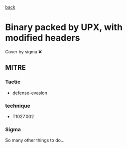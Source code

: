 [back](../index.md)
# Binary packed by UPX, with modified headers
Cover by sigma :x: 

## MITRE
### Tactic
  - defense-evasion

### technique
  - T1027.002

### Sigma

 So many other things to do...